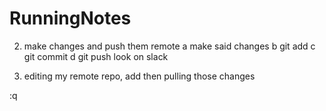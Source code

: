 
# RunningNotes
2) make changes and push them remote
a make said changes
b git add
c git commit
d git push
look on slack

1) editing my remote repo, add then pulling those changes






























:q

